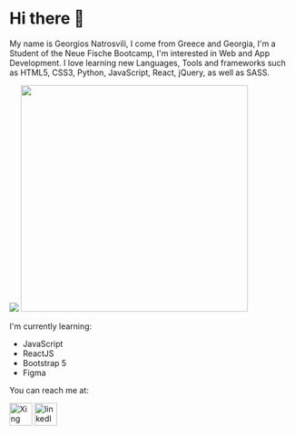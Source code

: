 <h1>Hi there 👋</h1>

<p>My name is Georgios Natrosvili, I come from Greece and Georgia, I'm a Student of the Neue Fische Bootcamp, I'm interested in Web and App Development. I love learning new Languages, Tools and frameworks such as HTML5, CSS3, Python, JavaScript, React, jQuery, as well as SASS.</p>

<img src = "https://github-readme-stats.vercel.app/api?username=Natrosvili&show_icons=true&hide_border=true&theme=dark">
<img src = "https://github-readme-stats.vercel.app/api/top-langs/?username=Natrosvili&layout=compact&theme=dark&hide_border=true" width = 400>


<p>I'm currently learning:</p>

<ul>
  <li>JavaScript</li>
  <li>ReactJS</>
  <li>Bootstrap 5</li>
  <li>Figma</li>
</ul>

<p>You can reach me at:</p>
<a href="https://www.xing.com/profile/Georgios_Natrosvili/cv"><img style="width:40px;height:40px;" src="https://cdn.freebiesupply.com/logos/thumbs/2x/xing-icon-logo.png" alt="Xing picture"></a> <a href="https://www.linkedin.com/in/natrosvili"><img style="width:40px;height:40px;" src="https://cdn-icons-png.flaticon.com/512/174/174857.png" alt="linkedIn picture"></a>

